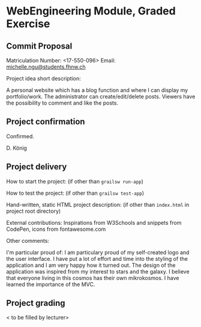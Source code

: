# WebEngineering Module, Graded Exercise

## Commit Proposal

Matriculation Number: <17-550-096>
Email: michelle.ngu@students.fhnw.ch

Project idea short description: 

A personal website which has a blog function and where I can display my portfolio/work.
The administrator can create/edit/delete posts. Viewers have the possibility to comment and like the posts.


## Project confirmation

Confirmed.

D. König


## Project delivery <to be filled by student>

How to start the project: (if other than `grailsw run-app`)

How to test the project:  (if other than `grailsw test-app`)

Hand-written, static HTML 
project description:      (if other than `index.html` in project root directory)

External contributions: Inspirations from W3Schools and snippets from CodePen, icons from fontawesome.com

Other comments: 

I'm particular proud of: I am particulary proud of my self-created logo and the user interface.
I have put a lot of effort and time into the styling of the application and I am very happy how it turned out.
The design of the application was inspired from my interest to stars and the galaxy. I believe that everyone living
in this cosmos has their own mikrokosmos.
I have learned the importance of the MVC.

## Project grading 

< to be filled by lecturer>
